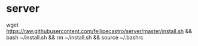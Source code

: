 # server

wget https://raw.githubusercontent.com/fellipecastro/server/master/install.sh && bash ~/install.sh && rm ~/install.sh && source ~/.bashrc
